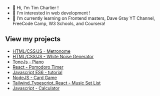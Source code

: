 - 👋 Hi, I’m Tim Charlier !
- 👀 I'm interested in web development ! 
- 🌱 I’m currently learning on Frontend masters, Dave Gray YT Channel, FreeCode Camp, W3 Schools, and Coursera! 
## View my projects
- [HTML/CSS/JS - Metronome](https://timcharlier6.github.io/metronome.github.io/)
- [HTML/CSS/JS - White Noise Generator](https://timcharlier6.github.io/noiseJS.github.io/)
- [ToneJs - Piano](https://timcharlier6.github.io/my-first-synth.github.io/)
- [React - Pomodoro Timer](https://bespoke-tarsier-8bbcc7.netlify.app/)
- [Javascript ES6 - tutorial](https://timcharlier6.github.io/my-es6-tutorial.github.io/index1.html)
- [NodeJS - Card Game](https://github.com/timcharlier6/oldMaid)
- [Tailwind_Typescript_React - Music Set List](https://github.com/timcharlier6/setList-01-06-24?tab=readme-ov-file)
- [Javascript - Calculator](https://codepen.io/timcharlier6/pen/RwzbVWa)

